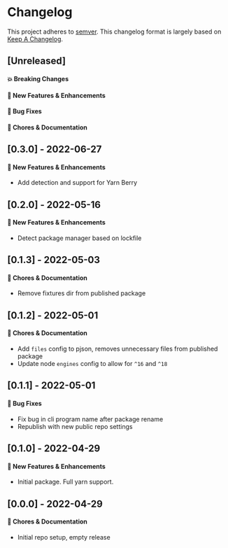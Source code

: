 # Changelog

This project adheres to [semver](https://semver.org/spec/v2.0.0.html).
This changelog format is largely based on [Keep A Changelog](https://keepachangelog.com/en/1.0.0/).

## [Unreleased]

#### 💥 Breaking Changes

#### 🚀 New Features & Enhancements

#### 🐛 Bug Fixes

#### 🔨 Chores & Documentation

## [0.3.0] - 2022-06-27

#### 🚀 New Features & Enhancements

- Add detection and support for Yarn Berry

## [0.2.0] - 2022-05-16

#### 🚀 New Features & Enhancements

- Detect package manager based on lockfile

## [0.1.3] - 2022-05-03

#### 🔨 Chores & Documentation

- Remove fixtures dir from published package

## [0.1.2] - 2022-05-01

#### 🔨 Chores & Documentation

- Add `files` config to pjson, removes unnecessary files from published package
- Update node `engines` config to allow for `^16` and `^18`

## [0.1.1] - 2022-05-01

#### 🐛 Bug Fixes

- Fix bug in cli program name after package rename
- Republish with new public repo settings

## [0.1.0] - 2022-04-29

#### 🚀 New Features & Enhancements

- Initial package. Full yarn support.

## [0.0.0] - 2022-04-29

#### 🔨 Chores & Documentation

- Initial repo setup, empty release
